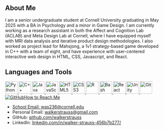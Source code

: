 <!--
**walkerstrauss/walkerstrauss** is a ✨ _special_ ✨ repository because its `README.md` (this file) appears on your GitHub profile.

Here are some ideas to get you started:

- 🔭 I’m currently working on ...
- 🌱 I’m currently learning ...
- 👯 I’m looking to collaborate on ...
- 🤔 I’m looking for help with ...
- 💬 Ask me about ...
- 📫 How to reach me: ...
- 😄 Pronouns: ...
- ⚡ Fun fact: ...
-->
## About Me
I am a senior undergraduate student at Cornell University graduating in May 2025 with a BA in Psychology and a minor in Game Design. I am currently working as a research assistant in both the Affect and Cognition Lab (ACLAB) and Meta Design Lab at Cornell, where I have equipped myself with MRI data analysis and iterative product design methodologies. I also worked as project lead for Mahsjong, a 1v1 strategy-based game developed in C++ with a team of eight, and have experience with user-centered interactive web design in HTML, CSS, Javascript, and React.

## Languages and Tools
<p align="left">
 <!-- Languages -->
  <a href="https://www.python.org/" target="_blank" rel="noopener noreferrer">
    <img title="Python" src="https://cdn.jsdelivr.net/gh/devicons/devicon/icons/python/python-original.svg" width="40" alt="Python"/>
  </a>
  <a href="https://isocpp.org/" target="_blank" rel="noopener noreferrer">
    <img title="C++" src="https://cdn.jsdelivr.net/gh/devicons/devicon/icons/cplusplus/cplusplus-original.svg" width="40" alt="C++"/>
  </a>
  <a href="https://www.java.com/" target="_blank" rel="noopener noreferrer">
    <img title="Java" src="https://cdn.jsdelivr.net/gh/devicons/devicon/icons/java/java-original.svg" width="40" alt="Java"/>
  </a>
  <a href="https://developer.mozilla.org/en-US/docs/Web/JavaScript" target="_blank" rel="noopener noreferrer">
    <img title="JavaScript" src="https://cdn.jsdelivr.net/gh/devicons/devicon/icons/javascript/javascript-original.svg" width="40" alt="JavaScript"/>
  </a>
  <a href="https://developer.mozilla.org/en-US/docs/Web/HTML" target="_blank" rel="noopener noreferrer">
    <img title="HTML5" src="https://cdn.jsdelivr.net/gh/devicons/devicon/icons/html5/html5-original.svg" width="40" alt="HTML5"/>
  </a>
  <a href="https://developer.mozilla.org/en-US/docs/Web/CSS" target="_blank" rel="noopener noreferrer">
    <img title="CSS3" src="https://cdn.jsdelivr.net/gh/devicons/devicon/icons/css3/css3-original.svg" width="40" alt="CSS3"/>
  </a>
  <a href="https://www.r-project.org/" target="_blank" rel="noopener noreferrer">
    <img title="R" src="https://cdn.jsdelivr.net/gh/devicons/devicon/icons/r/r-original.svg" width="40" alt="R"/>
  </a>
  <a href="https://www.gnu.org/software/bash/" target="_blank" rel="noopener noreferrer">
    <img title="Bash" src="https://cdn.jsdelivr.net/gh/devicons/devicon/icons/bash/bash-original.svg" width="40" alt="Bash"/>
  </a>

  <!-- Tools -->
  <a href="https://reactjs.org/" target="_blank" rel="noopener noreferrer">
    <img title="React" src="https://cdn.jsdelivr.net/gh/devicons/devicon/icons/react/react-original.svg" width="40" alt="React"/>
  </a>
  <a href="https://unity.com/" target="_blank" rel="noopener noreferrer">
    <img title="Unity" src="https://cdn.jsdelivr.net/gh/devicons/devicon/icons/unity/unity-original.svg" width="40" alt="Unity"/>
  </a>
  <a href="https://git-scm.com/" target="_blank" rel="noopener noreferrer">
    <img title="Git" src="https://cdn.jsdelivr.net/gh/devicons/devicon/icons/git/git-original.svg" width="40" alt="Git"/>
  </a>
  <a href="https://github.com/" target="_blank" rel="noopener noreferrer">
    <img title="GitHub" src="https://cdn.jsdelivr.net/gh/devicons/devicon/icons/github/github-original.svg" width="
</p>

## How to Reach Me 
- School Email: [was236@cornell.edu](mailto:was236@cornell.edu)
- Personal Email: [walkerstrauss@gmail.com](mailto:walkerstrauss@gmail.com)
- GitHub: [github.com/walkerstrauss](https://github.com/walkerstrauss)
- LinkedIn: [linkedin.com/in/walker-strauss-456b7b277/](https://www.linkedin.com/in/walker-strauss-456b7b277/)
  
<!--Skills:
- Python
- Shell scripting
- Java
- OCaml
- C++
- R
- SPSS
- HTML
- CSS
- JavaScript
- OOP
- Data Structures and Algorithms
- Game Design and Development
-->



